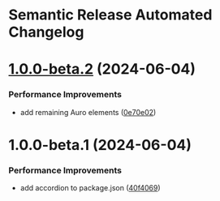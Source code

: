 # Semantic Release Automated Changelog

# [1.0.0-beta.2](https://github.com/AlaskaAirlines/auro-kit/compare/v1.0.0-beta.1...v1.0.0-beta.2) (2024-06-04)


### Performance Improvements

* add remaining Auro elements ([0e70e02](https://github.com/AlaskaAirlines/auro-kit/commit/0e70e027c9e6f0143a7aa311a75e7a5fc875d914))

# 1.0.0-beta.1 (2024-06-04)


### Performance Improvements

* add accordion to package.json ([40f4069](https://github.com/AlaskaAirlines/auro-kit/commit/40f40699582564e711a6fffad0ed9d2b548c0ec4))

